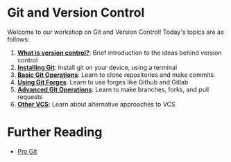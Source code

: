 # Git and Version Control
Welcome to our workshop on Git and Version Control! Today's topics are as follows:
1. **[What is version control?](WhatIsVC.md)**: Brief introduction to the ideas behind version control
2. **[Installing Git](InstallingGit.md)**: Install git on your device, using a terminal
3. **[Basic Git Operations](BasicGitOperations.md)**: Learn to clone repositories and make commits.
4. **[Using Git Forges](UsingGitForges.md)**: Learn to use forges like Github and Gitlab
5. **[Advanced Git Operations](AdvancedGitOperations.md)**: Learn to make branches, forks, and pull requests
6. **[Other VCS](OtherVCS.md)**: Learn about alternative approaches to VCS

# Further Reading
- [Pro Git](https://git-scm.com/book/en/v2)
